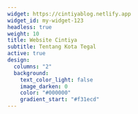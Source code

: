 ```yaml
---
widget: https://cintiyablog.netlify.app
widget_id: my-widget-123
headless: true
weight: 10
title: Website Cintiya
subtitle: Tentang Kota Tegal
active: true
design:
  columns: "2"
  background:
    text_color_light: false
    image_darken: 0
    color: "#000000"
    gradient_start: "#f31ecd"
---
```

